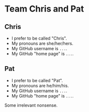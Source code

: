 # Team Chris and Pat

## Chris

- I prefer to be called "Chris".
- My pronouns are she/her/hers.
- My GitHub username is `...`.
- My GitHub "home page" is `...`.

## Pat

- I prefer to be called "Pat".
- My pronouns are he/him/his.
- My GitHub username is `...`.
- My GitHub "home page" is `...`.

Some irrelevant nonsense.
